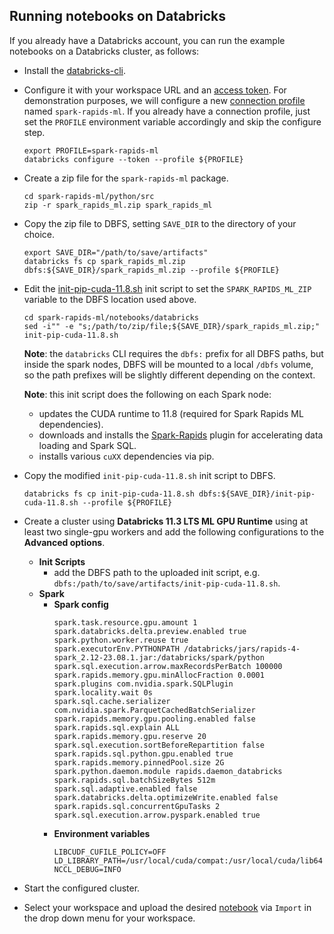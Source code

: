 ## Running notebooks on Databricks

If you already have a Databricks account, you can run the example notebooks on a Databricks cluster, as follows:
- Install the [databricks-cli](https://docs.databricks.com/dev-tools/cli/index.html).
- Configure it with your workspace URL and an [access token](https://docs.databricks.com/dev-tools/api/latest/authentication.html).  For demonstration purposes, we will configure a new [connection profile](https://docs.databricks.com/dev-tools/cli/index.html#connection-profiles) named `spark-rapids-ml`.  If you already have a connection profile, just set the `PROFILE` environment variable accordingly and skip the configure step.
  ```
  export PROFILE=spark-rapids-ml
  databricks configure --token --profile ${PROFILE}
  ```
- Create a zip file for the `spark-rapids-ml` package.
  ```
  cd spark-rapids-ml/python/src
  zip -r spark_rapids_ml.zip spark_rapids_ml
  ```
- Copy the zip file to DBFS, setting `SAVE_DIR` to the directory of your choice.
  ```"
  export SAVE_DIR="/path/to/save/artifacts"
  databricks fs cp spark_rapids_ml.zip dbfs:${SAVE_DIR}/spark_rapids_ml.zip --profile ${PROFILE}
  ```
- Edit the [init-pip-cuda-11.8.sh](init-pip-cuda-11.8.sh) init script to set the `SPARK_RAPIDS_ML_ZIP` variable to the DBFS location used above.
  ```
  cd spark-rapids-ml/notebooks/databricks
  sed -i"" -e "s;/path/to/zip/file;${SAVE_DIR}/spark_rapids_ml.zip;" init-pip-cuda-11.8.sh
  ```
  **Note**: the `databricks` CLI requires the `dbfs:` prefix for all DBFS paths, but inside the spark nodes, DBFS will be mounted to a local `/dbfs` volume, so the path prefixes will be slightly different depending on the context.

  **Note**: this init script does the following on each Spark node:
  - updates the CUDA runtime to 11.8 (required for Spark Rapids ML dependencies).
  - downloads and installs the [Spark-Rapids](https://github.com/NVIDIA/spark-rapids) plugin for accelerating data loading and Spark SQL.
  - installs various `cuXX` dependencies via pip.
- Copy the modified `init-pip-cuda-11.8.sh` init script to DBFS.
  ```
  databricks fs cp init-pip-cuda-11.8.sh dbfs:${SAVE_DIR}/init-pip-cuda-11.8.sh --profile ${PROFILE}
  ```
- Create a cluster using **Databricks 11.3 LTS ML GPU Runtime** using at least two single-gpu workers and add the following configurations to the **Advanced options**.
  - **Init Scripts**
    - add the DBFS path to the uploaded init script, e.g. `dbfs:/path/to/save/artifacts/init-pip-cuda-11.8.sh`.
  - **Spark**
    - **Spark config**
      ```
      spark.task.resource.gpu.amount 1
      spark.databricks.delta.preview.enabled true
      spark.python.worker.reuse true
      spark.executorEnv.PYTHONPATH /databricks/jars/rapids-4-spark_2.12-23.08.1.jar:/databricks/spark/python
      spark.sql.execution.arrow.maxRecordsPerBatch 100000
      spark.rapids.memory.gpu.minAllocFraction 0.0001
      spark.plugins com.nvidia.spark.SQLPlugin
      spark.locality.wait 0s
      spark.sql.cache.serializer com.nvidia.spark.ParquetCachedBatchSerializer
      spark.rapids.memory.gpu.pooling.enabled false
      spark.rapids.sql.explain ALL
      spark.rapids.memory.gpu.reserve 20
      spark.sql.execution.sortBeforeRepartition false
      spark.rapids.sql.python.gpu.enabled true
      spark.rapids.memory.pinnedPool.size 2G
      spark.python.daemon.module rapids.daemon_databricks
      spark.rapids.sql.batchSizeBytes 512m
      spark.sql.adaptive.enabled false
      spark.databricks.delta.optimizeWrite.enabled false
      spark.rapids.sql.concurrentGpuTasks 2
      spark.sql.execution.arrow.pyspark.enabled true
      ```
    - **Environment variables**
      ```
      LIBCUDF_CUFILE_POLICY=OFF
      LD_LIBRARY_PATH=/usr/local/cuda/compat:/usr/local/cuda/lib64
      NCCL_DEBUG=INFO
      ```
- Start the configured cluster.
- Select your workspace and upload the desired [notebook](../) via `Import` in the drop down menu for your workspace.
